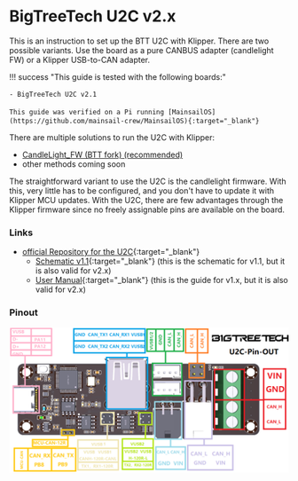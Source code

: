 # BigTreeTech U2C v2.x

This is an instruction to set up the BTT U2C with Klipper. There are two possible variants. Use the board as a pure
CANBUS adapter (candlelight FW) or a Klipper USB-to-CAN adapter.

!!! success "This guide is tested with the following boards:"

    - BigTreeTech U2C v2.1

    This guide was verified on a Pi running [MainsailOS](https://github.com/mainsail-crew/MainsailOS){:target="_blank"}

There are multiple solutions to run the U2C with Klipper:

- [CandleLight_FW (BTT fork) (recommended)](candlelight.md)
- other methods coming soon

The straightforward variant to use the U2C is the candlelight firmware. With this, very little has to be configured, and
you don't have to update it with Klipper MCU updates. With the U2C, there are few advantages through the Klipper
firmware since no freely assignable pins are available on the board.

### Links

- [official Repository for the U2C](https://github.com/bigtreetech/u2c){:target="_blank"}
    - [Schematic v1.1](https://github.com/bigtreetech/U2C/blob/master/BIGTREETECH%20U2C%20V1.1.pdf){:target="_blank"}
      (this is the schematic for v1.1, but it is also valid for v2.x)
    - [User Manual](https://github.com/bigtreetech/U2C/blob/master/BIGTREETECH%20U2C%20V1.0%26V1.1%20User%20Manual.pdf){:target="_blank"}
      (this is the guide for v1.x, but it is also valid for v2.x)

### Pinout
![Pinout from the U2C v2.x](img/pinout-u2c-v2.x.png)